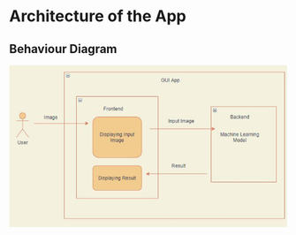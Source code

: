 # Architecture of the App

## Behaviour Diagram
![alt text](https://github.com/jatin-kumar-123/First_Sprint_Mini_Project/blob/main/2_Architecture/Behaviour%20Diagram.png)
